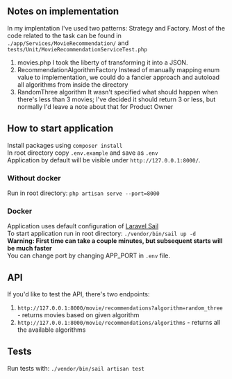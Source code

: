## Notes on implementation
In my implentation I've used two patterns: Strategy and Factory. Most of the code related to the task can be found in `./app/Services/MovieRecommendation/` and `tests/Unit/MovieRecommendationServiceTest.php`
1) movies.php
I took the liberty of transforming it into a JSON.
2) RecommendationAlgorithmFactory
Instead of manually mapping enum value to implementation, we could do a fancier approach and autoload all algorithms from inside the directory
3) RandomThree algorithm
It wasn't specified what should happen when there's less than 3 movies; I've decided it should return 3 or less, but normally I'd leave a note about that for Product Owner

## How to start application
Install packages using `composer install`   
In root directory copy `.env.example` and save as `.env`   
Application by default will be visible under `http://127.0.0.1:8000/`. 
### Without docker
Run in root directory: `php artisan serve --port=8000`
### Docker 
Application uses default configuration of [Laravel Sail](https://laravel.com/docs/11.x/sail#main-content)   
To start application run in root directory:  `./vendor/bin/sail up -d`   
**Warning: First time can take a couple minutes, but subsequent starts will be much faster**   
You can change port by changing APP_PORT in `.env` file.

## API
If you'd like to test the API, there's two endpoints:
1) `http://127.0.0.1:8000/movie/recommendations?algorithm=random_three` - returns movies based on given algorithm
2) `http://127.0.0.1:8000/movie/recommendations/algorithms` - returns all the available algorithms

## Tests
Run tests with: `./vendor/bin/sail artisan test`

